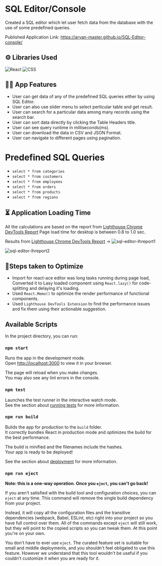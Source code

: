 # SQL Editor/Console

Created a SQL editor which let user fetch data from the database with the use of some predefined queries.

Published Application Link: https://aryan-master.github.io/SQL-Editor-console/

## ⚙ Libraries Used

![React](https://img.shields.io/badge/react-%2320232a.svg?style=for-the-badge&logo=react&logoColor=%2361DAFB)
![CSS](https://img.shields.io/badge/CSS-239120?&style=for-the-badge&logo=css3&logoColor=white)

## 👨‍💻 App Features

- User can get data of any of the predefined SQL queries either by using SQL Editor.
- User can also use slider menu to select perticular table and get result.
- User can search for a particular data among many records using the search bar.
- User can sort data directly by clicking the Table Headers title.
- User can see query runtime in milliseconds(ms).
- User can download the data in CSV and JSON Format.
- User can navigate to different pages using pagination.

# Predefined SQL Queries

- `select * from categories`
- `select * from customers`
- `select * from employees`
- `select * from orders`
- `select * from products`
- `select * from regions`

## ⏳ Application Loading Time
All the calculations are based on the report from [Lighthouse Chrome DevTools Report](https://developers.google.com/web/tools/lighthouse#devtools)
Page load time for desktop is between 0.8 to 1.0 sec.

Results from [Lighthouse Chrome DevTools Report](https://developers.google.com/web/tools/lighthouse#devtools) ->
![sql-editor-lhreport1](https://user-images.githubusercontent.com/68116253/166192665-78622bbc-b06a-4267-9ab7-ea2853fc6b28.jpg)

![sql-editor-lhreport2](https://user-images.githubusercontent.com/68116253/166192602-a26477a0-a5c9-48db-97ed-a5e114e341d8.jpg)

## 🚀Steps taken to Optimize

- Import for react-ace editor was long tasks running during page load, Converted it to Lasy loaded component using `React.lazy()` for code-splitting and delaying it's loading.
- Used `React.Memo()` to optimize the render performance of functional components.
- Used `Lighthouse DevTools Extension` to find the performance issues and fix them using their actionable suggestion.

## Available Scripts

In the project directory, you can run:

### `npm start`

Runs the app in the development mode.\
Open [http://localhost:3000](http://localhost:3000) to view it in your browser.

The page will reload when you make changes.\
You may also see any lint errors in the console.

### `npm test`

Launches the test runner in the interactive watch mode.\
See the section about [running tests](https://facebook.github.io/create-react-app/docs/running-tests) for more information.

### `npm run build`

Builds the app for production to the `build` folder.\
It correctly bundles React in production mode and optimizes the build for the best performance.

The build is minified and the filenames include the hashes.\
Your app is ready to be deployed!

See the section about [deployment](https://facebook.github.io/create-react-app/docs/deployment) for more information.

### `npm run eject`

**Note: this is a one-way operation. Once you `eject`, you can't go back!**

If you aren't satisfied with the build tool and configuration choices, you can `eject` at any time. This command will remove the single build dependency from your project.

Instead, it will copy all the configuration files and the transitive dependencies (webpack, Babel, ESLint, etc) right into your project so you have full control over them. All of the commands except `eject` will still work, but they will point to the copied scripts so you can tweak them. At this point you're on your own.

You don't have to ever use `eject`. The curated feature set is suitable for small and middle deployments, and you shouldn't feel obligated to use this feature. However we understand that this tool wouldn't be useful if you couldn't customize it when you are ready for it.



